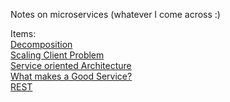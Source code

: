 Notes on microservices (whatever I come across :)

Items: <br/>
[Decomposition](./decomposition.md) <br/>
[Scaling Client Problem](./scaling-client-problem.md) <br/>
[Service oriented Architecture](./service-oriented-arch.md) <br/>
[What makes a Good Service?](./good-services.md) <br/>
[REST](./REST.md) <br/>